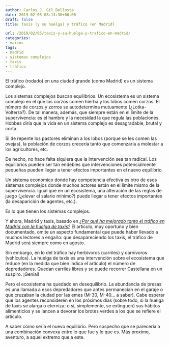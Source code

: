 ```yaml
---
author: Carlos J. Gil Bellosta
date: 2019-02-05 08:13:30+00:00
draft: false
title: Taxis (y su huelga) y tráfico (en Madrid)

url: /2019/02/05/taxis-y-su-huelga-y-trafico-en-madrid/
categories:
- varios
tags:
- madrid
- sistemas complejos
- taxis
- tráfico
---
```





El tráfico (rodado) en una ciudad grande (como Madrid) es un sistema complejo.







Los sistemas complejos buscan equilibrios. Un ecosistema es un sistema complejo en el que los corzos comen hierba y los lobos comen corzos. El número de corzos y zorros se autodetermina mutuamente (¿Lotka-Volterra?). De tal manera, además, que siempre están en el límite de la supervivencia: es el hambre y la necesidad la que regula las poblaciones. Hobbes diría que la vida en un sistema complejo es desagradable, brutal y corta.







Si de repente los pastores eliminan a los lobos (porque se les comen las ovejas), la población de corzos crecería tanto que comenzaría a molestar a los agricultores, etc.







De hecho, no hace falta siquiera que la intervención sea tan radical. Los equilibrios pueden ser tan endebles que intervenciones potencialmente pequeñas pueden llegar a tener efectos importantes en el nuevo equilibrio.







Un sistema económico donde hay competencia efectiva es otro de esos sistemas complejos donde muchos actores están en el límite mismo de la supervivencia. Igual que en un ecosistema, una alteración de las reglas de juego (¿elevar el salario mínimo?) puede llegar a tener efectos importantes (la desaparición de agentes, etc.).







Es lo que tienen los sistemas complejos.







Y ahora, Madrid y taxis, basado en _[¿Por qué ha mejorado tanto el tráfico en Madrid con la huelga de taxis?](https://elpais.com/ccaa/2019/01/30/madrid/1548865629_320905.html)_ El artículo, muy oportuno y bien documentado, omite un aspecto fundamental que puede haber llevado a muchos lectores a engaño: que desapareciendo los taxis, el tráfico de Madrid será siempre como en agosto.







Sin embargo, en lo del tráfico hay herbívoros (carriles) y carnívoros (vehículos). La huelga de taxis es una intervención sobre el ecosistema que reduce (en la medida que bien indica el artículo) el número de depredadores. Quedan carriles libres y se puede recorrer Castellana en un suspiro. ¡Genial!







Pero el ecosistema ha quedado en desequilibrio. La abundancia de presas es una llamada a esos depredadores que antes permanecían en el garaje o que cruzaban la ciudad por las emes (M-30, M-40... a saber). Cabe esperar que los agentes reconsideren en los próximos días (sobre todo, si la huelga de taxis se alarga o eterniza; o si, simplemente, se extinguen) sus hábitos alimenticios y se lancen a devorar los brotes verdes a los que se refiere el artículo.







A saber cómo sería el nuevo equilibrio. Pero sospecho que se parecería a una combinación convexa entre lo que fue y lo que es. Más proximo, aventuro, a aquel extremo que a este.



